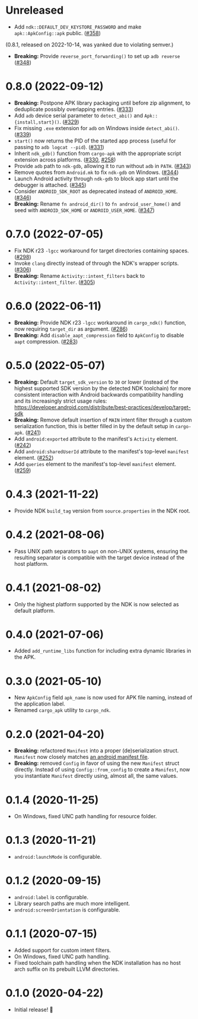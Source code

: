 # Unreleased

- Add `ndk::DEFAULT_DEV_KEYSTORE_PASSWORD` and make `apk::ApkConfig::apk` public. ([#358](https://github.com/rust-windowing/android-ndk-rs/pull/358))

(0.8.1, released on 2022-10-14, was yanked due to violating semver.)

- **Breaking:** Provide `reverse_port_forwarding()` to set up `adb reverse` ([#348](https://github.com/rust-windowing/android-ndk-rs/pull/348))

# 0.8.0 (2022-09-12)

- **Breaking:** Postpone APK library packaging until before zip alignment, to deduplicate possibly overlapping entries. ([#333](https://github.com/rust-windowing/android-ndk-rs/pull/333))
- Add `adb` device serial parameter to `detect_abi()` and `Apk::{install,start}()`. ([#329](https://github.com/rust-windowing/android-ndk-rs/pull/329))
- Fix missing `.exe` extension for `adb` on Windows inside `detect_abi()`. ([#339](https://github.com/rust-windowing/android-ndk-rs/pull/339))
- `start()` now returns the PID of the started app process (useful for passing to `adb logcat --pid`). ([#331](https://github.com/rust-windowing/android-ndk-rs/pull/331))
- Inherit `ndk_gdb()` function from `cargo-apk` with the appropriate script extension across platforms. ([#330](https://github.com/rust-windowing/android-ndk-rs/pull/330), [#258](https://github.com/rust-windowing/android-ndk-rs/pull/258))
- Provide `adb` path to `ndk-gdb`, allowing it to run without `adb` in `PATH`. ([#343](https://github.com/rust-windowing/android-ndk-rs/pull/343))
- Remove quotes from `Android.mk` to fix `ndk-gdb` on Windows. ([#344](https://github.com/rust-windowing/android-ndk-rs/pull/344))
- Launch Android activity through `ndk-gdb` to block app start until the debugger is attached. ([#345](https://github.com/rust-windowing/android-ndk-rs/pull/345))
- Consider `ANDROID_SDK_ROOT` as deprecated instead of `ANDROID_HOME`. ([#346](https://github.com/rust-windowing/android-ndk-rs/pull/346))
- **Breaking:** Rename `fn android_dir()` to `fn android_user_home()` and seed with `ANDROID_SDK_HOME` or `ANDROID_USER_HOME`. ([#347](https://github.com/rust-windowing/android-ndk-rs/pull/347))

# 0.7.0 (2022-07-05)

- Fix NDK r23 `-lgcc` workaround for target directories containing spaces. ([#298](https://github.com/rust-windowing/android-ndk-rs/pull/298))
- Invoke `clang` directly instead of through the NDK's wrapper scripts. ([#306](https://github.com/rust-windowing/android-ndk-rs/pull/306))
- **Breaking:** Rename `Activity::intent_filters` back to `Activity::intent_filter`. ([#305](https://github.com/rust-windowing/android-ndk-rs/pull/305))

# 0.6.0 (2022-06-11)

- **Breaking:** Provide NDK r23 `-lgcc` workaround in `cargo_ndk()` function, now requiring `target_dir` as argument. ([#286](https://github.com/rust-windowing/android-ndk-rs/pull/286))
- **Breaking:** Add `disable_aapt_compression` field to `ApkConfig` to disable `aapt` compression. ([#283](https://github.com/rust-windowing/android-ndk-rs/pull/283))

# 0.5.0 (2022-05-07)

- **Breaking:** Default `target_sdk_version` to `30` or lower (instead of the highest supported SDK version by the detected NDK toolchain)
  for more consistent interaction with Android backwards compatibility handling and its increasingly strict usage rules:
  https://developer.android.com/distribute/best-practices/develop/target-sdk
- **Breaking:** Remove default insertion of `MAIN` intent filter through a custom serialization function, this is better filled in by
  the default setup in `cargo-apk`. ([#241](https://github.com/rust-windowing/android-ndk-rs/pull/241))
- Add `android:exported` attribute to the manifest's `Activity` element. ([#242](https://github.com/rust-windowing/android-ndk-rs/pull/242))
- Add `android:sharedUserId` attribute to the manifest's top-level `manifest` element. ([#252](https://github.com/rust-windowing/android-ndk-rs/pull/252))
- Add `queries` element to the manifest's top-level `manifest` element. ([#259](https://github.com/rust-windowing/android-ndk-rs/pull/259))

# 0.4.3 (2021-11-22)

- Provide NDK `build_tag` version from `source.properties` in the NDK root.

# 0.4.2 (2021-08-06)

- Pass UNIX path separators to `aapt` on non-UNIX systems, ensuring the resulting separator is compatible with the target device instead of the host platform.

# 0.4.1 (2021-08-02)

- Only the highest platform supported by the NDK is now selected as default platform.

# 0.4.0 (2021-07-06)

- Added `add_runtime_libs` function for including extra dynamic libraries in the APK.

# 0.3.0 (2021-05-10)

- New `ApkConfig` field `apk_name` is now used for APK file naming, instead of the application label.
- Renamed `cargo_apk` utility to `cargo_ndk`.

# 0.2.0 (2021-04-20)

- **Breaking:** refactored `Manifest` into a proper (de)serialization struct. `Manifest` now closely matches [an android manifest file](https://developer.android.com/guide/topics/manifest/manifest-element).
- **Breaking:** removed `Config` in favor of using the new `Manifest` struct directly. Instead of using `Config::from_config` to create a `Manifest`, now you instantiate `Manifest` directly using, almost all, the same values.

# 0.1.4 (2020-11-25)

- On Windows, fixed UNC path handling for resource folder.

# 0.1.3 (2020-11-21)

- `android:launchMode` is configurable.

# 0.1.2 (2020-09-15)

- `android:label` is configurable.
- Library search paths are much more intelligent.
- `android:screenOrientation` is configurable.

# 0.1.1 (2020-07-15)

- Added support for custom intent filters.
- On Windows, fixed UNC path handling.
- Fixed toolchain path handling when the NDK installation has no host arch suffix on its prebuilt LLVM directories.

# 0.1.0 (2020-04-22)

- Initial release! 🎉
